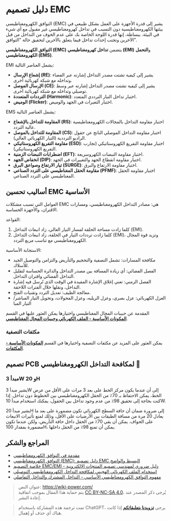 # دليل تصميم EMC

التوافق الكهرومغناطيسي (EMC) يشير إلى قدرة الأجهزة على العمل بشكل طبيعي في بيئتها الكهرومغناطيسية دون التسبب في تداخل كهرومغناطيسي غير مقبول مع أي شيء في البيئة. ببساطة، إنها قدرة اللوحة الخاصة بك على عدم الخوف من التداخل من قبل الآخرين وتجنب إحداث تداخل فيما يتعلق بالآخرين لتحقيق حالة "التوافق".

**التوافق الكهرومغناطيسي (EMC)** يتضمن **تداخل كهرومغناطيسي (EMI)** و**التحمل الكهرومغناطيسي (EMS)**.

EMI يشمل العناصر التالية:

- **إشعاع الإرسال (RE)**: يشير إلى كيفية تشتت مصدر التداخل إشارته عبر الفضاء وتداخله مع شبكة كهربائية أخرى.
- **الإرسال الموصل (CE)**: يشير إلى كيفية تشتت مصدر التداخل إشارته عبر وسط توصيلي وتداخله مع شبكة كهربائية أخرى.
- **الترددات المتعددة (Harmonic)**: اختبار تداخل التيار الترددي المتعدد.
- **الوميض (Flicker)**: اختبار التغيرات في الجهد والوميض.

EMS يشمل العناصر التالية:

- **المقاومة للتداخل بالإشعاع (RS)**: اختبار مقاومة التداخل بالمجالات الكهرومغناطيسية عالية التردد.
- **المقاومة للتداخل بالموصل (CS)**: اختبار مقاومة التداخل الموصلي الناتج عن حقول الراديو الترددية (التيار الكهربائي العالي).
- **مقاومة التفريغ الكهروستاتيكي (ESD)**: اختبار مقاومة التفريغ الكهروستاتيكي (تجارب التفريغ الكهروستاتيكي).
- **اضطرابات النبضات الزمنية (EFT)**: اختبار مقاومة النبضات الكهروسريعة.
- **انخفاض الجهد (DIP)**: اختبار مقاومة انقطاع الجهد والتغييرات في الجهد.
- **تيار الارتفاع وصواعق البرق (SURGE)**: اختبار مقاومة الارتفاع والبرق.
- **مقاومة الحقل المغناطيسي على التردد الصناعي (PFMF)**: اختبار مقاومة الحقل المغناطيسي على التردد الصناعي.

## أساليب تحسين EMC الأساسية

العوامل التي تسبب مشكلات EMC هي: مصادر التداخل الكهرومغناطيسي، ومسارات الاقتران، والأجهزة الحساسة.

القواعد:

1. كلما زادت مساحة الحلقة لمسار التيار العالي، زاد انبعاث التداخل (EMI).
2. كلما زادت ترددات التيار في الحلقة، زاد انبعاث التداخل (EMI)، وتزيد قوة المجال الكهرومغناطيسي مع تناسب مربع التردد.

الاستجابة الأساسية:

- مكافحة المسارات: تشمل التصفية والتحجيم والتأريض والتزامن والتوصيل الجيد للأسلاك.
- الفصل الفضائي: أي زيادة المسافة بين مصدر التداخل والدائرة الحساسة لتقليل التداخل الفضائي واقتران التداخل.
- الفصل الزمني: تعني إغلاق الإشارة المفيدة في الوقت الذي تُرسل فيه إشارة التداخل، ونقلها خلال الفترات اللاحقة.
- معالجة الطيف: تعديل التردد وتقنيات الفتح.
- العزل الكهربائي: عزل بصري، وعزل الريليه، وعزل المحولات، وتحويل التيار المباشر/التيار المبا

المقدمة عن حبيبات المجال المغناطيسي واختيارها يمكن العثور عليها في القسم [**المكونات الأساسية - الملف الكهربائي وحبيبات المجال المغناطيسي**](to_be_replace[3]%E5%9F%BA%E6%9C%AC%E5%85%83%E5%99%A8%E4%BB%B6-%E7%94%B5%E6%84%9F%E4%B8%8E%E7%A3%81%E7%8F%A0#%E7%A3%81%E7%8F%A0).

### مكثفات التصفية

يمكن العثور على المزيد عن مكثفات التصفية واختيارها في القسم [**المكونات الأساسية - المكثفات**](to_be_replace[3]%E5%9F%BA%E6%9C%80%E5%85%83%E5%99%A8%E4%BB%B6-%E7%94%B5%E5%AE%B9).

## تصميم PCB لمكافحة التداخل الكهرومغناطيسي 🚧

### مبدأ 3W و 20H

يشير مبدأ 3W إلى أن عندما يكون مركز الخط على بعد 3 مرات على الأقل من عرض الخط، يمكن الاحتفاظ بـ 70٪ من الحقل الكهرومغناطيسي بين الخطوط دون تداخل. إذا كنت بحاجة إلى تحقيق 98٪ من عدم وجود تداخل بين الحقول، يمكنك استخدام مبدأ 10W.

يشير مبدأ 20H إلى ضرورة ضمان أن حافة السطح الكهربائي تكون مضمورة على بعد ما يعادل 20 مرة من مسافة الطبقات بين الأرضيات على الأقل، وذلك لمنع تأثيرات الانبعاث على الحواف. يمكن أن يقي 70٪ من الحقل داخل حافة التأريض، ولكن عندما تكون مضمورة بمقدار 100H، يمكن أن تمنع 98٪ من الحقل داخلها.

## المراجع والشكر

- [مقدمة في التوافق الكهرومغناطيسي](https://blog.infonet.io/2021/04/04/%E7%94%B5%E7%A3%81%E5%85%BC%E5%AE%B9%E4%BB%8B%E7%BB%8D/)
- [التوافق الكهرومغناطيسي (EMC): دليل تصميم EMC البسيط والواضح](https://zhuanlan.zhihu.com/p/142866381)
- [خلاصة التصميم EMC/EMI - دليل ضروري لمهندسي تصميم المنتجات الإلكترونية](https://www.mr-wu.cn/emc-emi-she-ji-mi-ji/)
- [استخدام الملف الكهربائي الهجيني لمكافحة التداخل الكهرومغناطيسي التوصيلي](https://www.richtek.com/Design%20Support/Technical%20Document/AN008?sc_lang=zh-CN)
- [مفهوم التوافق الكهرومغناطيسي الأساسي - التداخل المشترك والتداخل التفاضلي](https://zhenhuizhang.tk/post/dian-lu-emc-ji-chu-gai-nian-_-gong-mo-chai-mo-gan-rao/)

> عنوان النص: <https://wiki-power.com/>  
> يتم حماية هذا المقال بموجب اتفاقية [CC BY-NC-SA 4.0](https://creativecommons.org/licenses/by/4.0/deed.zh)، يُرجى ذكر المصدر عند إعادة النشر.

> تمت ترجمة هذه المشاركة باستخدام ChatGPT، يرجى [**تزويدنا بتعليقاتكم**](https://github.com/linyuxuanlin/Wiki_MkDocs/issues/new) إذا كانت هناك أي حذف أو إهمال.